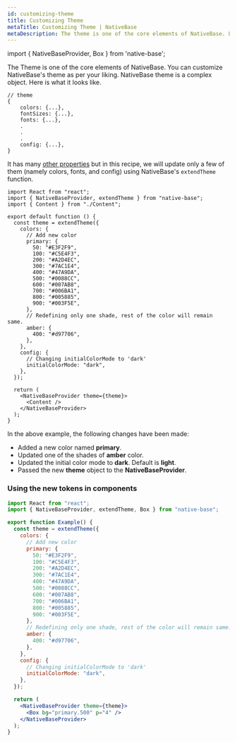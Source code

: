 ```yaml
---
id: customizing-theme
title: Customizing Theme
metaTitle: Customizing Theme | NativeBase
metaDescription: The theme is one of the core elements of NativeBase. Learn more about the theme of NativeBase, what it looks like, and how to customize it to your liking.
---
```


import { NativeBaseProvider, Box } from 'native-base';

The Theme is one of the core elements of NativeBase. You can customize NativeBase's theme as per your liking. NativeBase theme is a complex object. Here is what it looks like.

```tsx
// theme
{
	colors: {...},
    fontSizes: {...},
 	fonts: {...},
	.
	.
	.
	config: {...},
}
```

It has many [other properties](default-theme) but in this recipe, we will update only a few of them (namely colors, fonts, and config) using NativeBase's `extendTheme` function.

```tsx
import React from "react";
import { NativeBaseProvider, extendTheme } from "native-base";
import { Content } from "./Content";

export default function () {
  const theme = extendTheme({
    colors: {
      // Add new color
      primary: {
        50: "#E3F2F9",
        100: "#C5E4F3",
        200: "#A2D4EC",
        300: "#7AC1E4",
        400: "#47A9DA",
        500: "#0088CC",
        600: "#007AB8",
        700: "#006BA1",
        800: "#005885",
        900: "#003F5E",
      },
      // Redefining only one shade, rest of the color will remain same.
      amber: {
        400: "#d97706",
      },
    },
    config: {
      // Changing initialColorMode to 'dark'
      initialColorMode: "dark",
    },
  });

  return (
    <NativeBaseProvider theme={theme}>
      <Content />
    </NativeBaseProvider>
  );
}
```

In the above example, the following changes have been made:

- Added a new color named **primary**.
- Updated one of the shades of **amber** color.
- Updated the initial color mode to **dark**. Default is **light**.
- Passed the new **theme** object to the **NativeBaseProvider**.

### Using the new tokens in components

```jsx isLive
import React from "react";
import { NativeBaseProvider, extendTheme, Box } from "native-base";

export function Example() {
  const theme = extendTheme({
    colors: {
      // Add new color
      primary: {
        50: "#E3F2F9",
        100: "#C5E4F3",
        200: "#A2D4EC",
        300: "#7AC1E4",
        400: "#47A9DA",
        500: "#0088CC",
        600: "#007AB8",
        700: "#006BA1",
        800: "#005885",
        900: "#003F5E",
      },
      // Redefining only one shade, rest of the color will remain same.
      amber: {
        400: "#d97706",
      },
    },
    config: {
      // Changing initialColorMode to 'dark'
      initialColorMode: "dark",
    },
  });

  return (
    <NativeBaseProvider theme={theme}>
      <Box bg="primary.500" p="4" />
    </NativeBaseProvider>
  );
}
```
